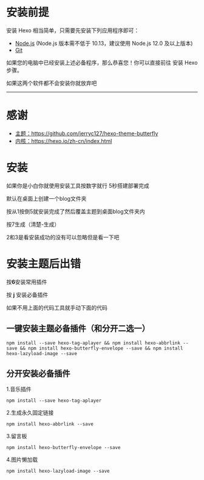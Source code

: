 # 安装前提

安装 Hexo 相当简单，只需要先安装下列应用程序即可：

- [Node.js](http://nodejs.org/) (Node.js 版本需不低于 10.13，建议使用 Node.js 12.0 及以上版本)
- [Git](http://git-scm.com/)

如果您的电脑中已经安装上述必备程序，那么恭喜您！你可以直接前往 安装 Hexo 步骤。

如果这两个软件都不会安装你就放弃吧

----
# 感谢
- [主题：](https://github.com/jerryc127/hexo-theme-butterfly)https://github.com/jerryc127/hexo-theme-butterfly
- [内核：](https://hexo.io/zh-cn/index.html)https://hexo.io/zh-cn/index.html


# 安装
如果你是小白你就使用安装工具按数字就行
5秒搭建部署完成


默认在桌面上创建一个blog文件夹

按从1按倒5就安装完成了然后覆盖主题到桌面blog文件夹内

按7生成（清楚-生成）

2和3是看安装成功的没有可以忽略但是看一下吧

# 安装主题后出错

按**6**安装常用插件

按 **j** 安装必备插件





如果不用上面的代码工具就手动下面的代码



## 一键安装主题必备插件（和分开二选一）

~~~
npm install --save hexo-tag-aplayer && npm install hexo-abbrlink --save && npm install hexo-butterfly-envelope --save && npm install hexo-lazyload-image --save
~~~

## 分开安装必备插件

1.音乐插件

 ~~~
npm install --save hexo-tag-aplayer
 ~~~

2.生成永久固定链接 

~~~
npm install hexo-abbrlink --save
~~~

3.留言板 

~~~
npm install hexo-butterfly-envelope --save
~~~

4.图片懒加载 

~~~
npm install hexo-lazyload-image --save
~~~
